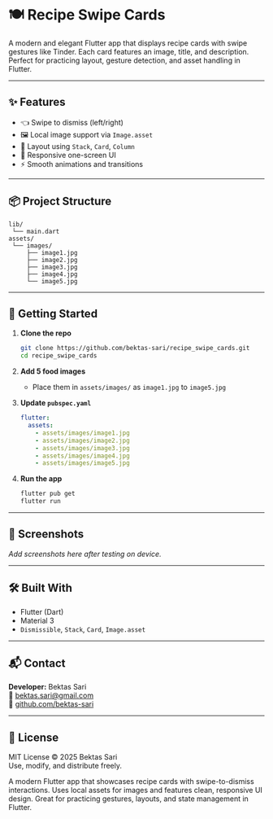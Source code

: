 # 🍽️ Recipe Swipe Cards

A modern and elegant Flutter app that displays recipe cards with swipe gestures like Tinder. 
Each card features an image, title, and description. Perfect for practicing layout, gesture detection, and asset handling in Flutter.

---

## ✨ Features

- 👈 Swipe to dismiss (left/right)
- 🖼️ Local image support via `Image.asset`
- 🧱 Layout using `Stack`, `Card`, `Column`
- 📱 Responsive one-screen UI
- ⚡ Smooth animations and transitions

---

## 📦 Project Structure

```
lib/
 └── main.dart
assets/
 └── images/
     ├── image1.jpg
     ├── image2.jpg
     ├── image3.jpg
     ├── image4.jpg
     └── image5.jpg
```

---

## 🚀 Getting Started

1. **Clone the repo**
   ```bash
   git clone https://github.com/bektas-sari/recipe_swipe_cards.git
   cd recipe_swipe_cards
   ```

2. **Add 5 food images**
    - Place them in `assets/images/` as `image1.jpg` to `image5.jpg`

3. **Update `pubspec.yaml`**
   ```yaml
   flutter:
     assets:
       - assets/images/image1.jpg
       - assets/images/image2.jpg
       - assets/images/image3.jpg
       - assets/images/image4.jpg
       - assets/images/image5.jpg
   ```

4. **Run the app**
   ```bash
   flutter pub get
   flutter run
   ```

---

## 📸 Screenshots

_Add screenshots here after testing on device._

---

## 🛠 Built With

- Flutter (Dart)
- Material 3
- `Dismissible`, `Stack`, `Card`, `Image.asset`

---

## 📬 Contact

**Developer:** Bektas Sari  
📧 [bektas.sari@gmail.com](mailto:bektas.sari@gmail.com)  
🔗 [github.com/bektas-sari](https://github.com/bektas-sari)

---

## 📄 License

MIT License © 2025 Bektas Sari  
Use, modify, and distribute freely.


A modern Flutter app that showcases recipe cards with swipe-to-dismiss interactions. Uses local assets for images and features clean, responsive UI design. Great for practicing gestures, layouts, and state management in Flutter.

